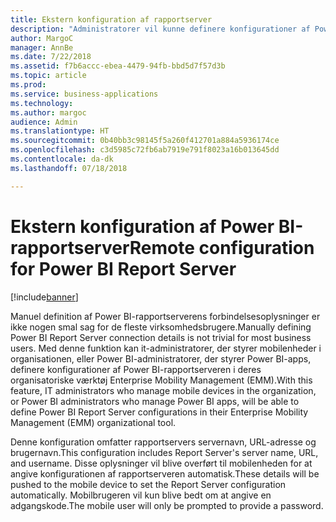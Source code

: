 ```yaml
---
title: Ekstern konfiguration af rapportserver
description: "Administratorer vil kunne definere konfigurationer af Power BI-rapportserver i deres organisatoriske værktøj Enterprise Mobility Management (EMM)."
author: MargoC
manager: AnnBe
ms.date: 7/22/2018
ms.assetid: f7b6accc-ebea-4479-94fb-bbd5d7f57d3b
ms.topic: article
ms.prod: 
ms.service: business-applications
ms.technology: 
ms.author: margoc
audience: Admin
ms.translationtype: HT
ms.sourcegitcommit: 0b40bb3c98145f5a260f412701a884a5936174ce
ms.openlocfilehash: c3d5985c72fb6ab7919e791f8023a16b013645dd
ms.contentlocale: da-dk
ms.lasthandoff: 07/18/2018

---
```

# <a name="remote-configuration-for-power-bi-report-server"></a><span data-ttu-id="f7035-103">Ekstern konfiguration af Power BI-rapportserver</span><span class="sxs-lookup"><span data-stu-id="f7035-103">Remote configuration for Power BI Report Server</span></span>


[!include[banner](../../../includes/banner.md)]

<span data-ttu-id="f7035-104">Manuel definition af Power BI-rapportserverens forbindelsesoplysninger er ikke nogen smal sag for de fleste virksomhedsbrugere.</span><span class="sxs-lookup"><span data-stu-id="f7035-104">Manually defining Power BI Report Server connection details is not trivial for most business users.</span></span> <span data-ttu-id="f7035-105">Med denne funktion kan it-administratorer, der styrer mobilenheder i organisationen, eller Power BI-administratorer, der styrer Power BI-apps, definere konfigurationer af Power BI-rapportserveren i deres organisatoriske værktøj Enterprise Mobility Management (EMM).</span><span class="sxs-lookup"><span data-stu-id="f7035-105">With this feature, IT administrators who manage mobile devices in the organization, or Power BI administrators who manage Power BI apps, will be able to define Power BI Report Server configurations in their Enterprise Mobility Management (EMM) organizational tool.</span></span> 

<span data-ttu-id="f7035-106">Denne konfiguration omfatter rapportservers servernavn, URL-adresse og brugernavn.</span><span class="sxs-lookup"><span data-stu-id="f7035-106">This configuration includes Report Server's server name, URL, and username.</span></span> <span data-ttu-id="f7035-107">Disse oplysninger vil blive overført til mobilenheden for at angive konfigurationen af rapportserveren automatisk.</span><span class="sxs-lookup"><span data-stu-id="f7035-107">These details will be pushed to the mobile device to set the Report Server configuration automatically.</span></span> <span data-ttu-id="f7035-108">Mobilbrugeren vil kun blive bedt om at angive en adgangskode.</span><span class="sxs-lookup"><span data-stu-id="f7035-108">The mobile user will only be prompted to provide a password.</span></span>

